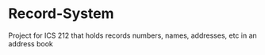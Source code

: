 # Record-System
Project for ICS 212 that holds records numbers, names, addresses, etc in an address book
